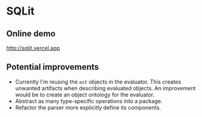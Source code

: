 # SQLit

## Online demo
http://sqlit.vercel.app

## Potential improvements
- Currently I'm reusing the `ast` objects in the evaluator. This creates unwanted artifacts when describing evaluated objects. An improvement would be to create an object ontology for the evaluator.
- Abstract as many type-specific operations into a package. 
- Refactor the parser more explicitly define its components.